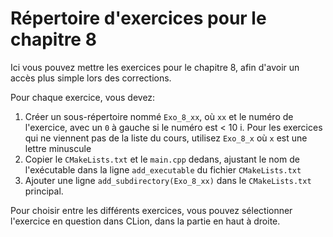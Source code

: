 # Répertoire d'exercices pour le chapitre 8

Ici vous pouvez mettre les exercices pour le chapitre 8, afin d'avoir un accès
plus simple lors des corrections.

Pour chaque exercice, vous devez:

1. Créer un sous-répertoire nommé `Exo_8_xx`, où `xx` et le numéro de l'exercice,
avec un `0` à gauche si le numéro est < 10
  i. Pour les exercices qui ne viennent pas de la liste du cours, utilisez `Exo_8_x` où
  `x` est une lettre minuscule
2. Copier le `CMakeLists.txt` et le `main.cpp` dedans, ajustant le nom de l'exécutable
dans la ligne `add_executable` du fichier `CMakeLists.txt`
3. Ajouter une ligne `add_subdirectory(Exo_8_xx)` dans le `CMakeLists.txt` principal.

Pour choisir entre les différents exercices, vous pouvez sélectionner l'exercice en
question dans CLion, dans la partie en haut à droite.